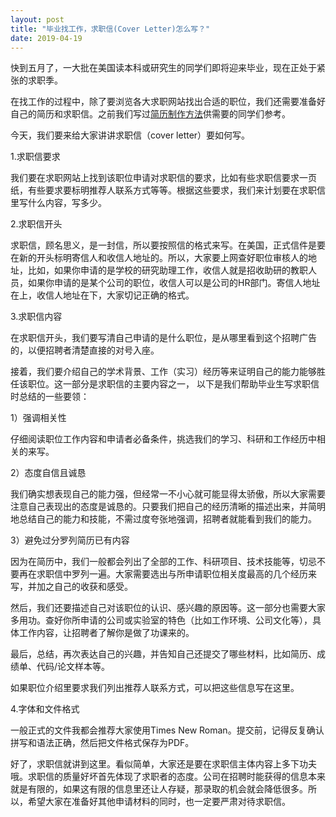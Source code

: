 ```yaml
---
layout: post
title: "毕业找工作，求职信(Cover Letter)怎么写？"
date: 2019-04-19
---
```


快到五月了，一大批在美国读本科或研究生的同学们即将迎来毕业，现在正处于紧张的求职季。

在找工作的过程中，除了要浏览各大求职网站找出合适的职位，我们还需要准备好自己的简历和求职信。之前我们写过[简历制作方法](http://www.tessay.org/blog/2017/09/12/resume)供需要的同学们参考。

今天，我们要来给大家讲讲求职信（cover letter）要如何写。

1.求职信要求

我们要在求职网站上找到该职位申请对求职信的要求，比如有些求职信要求一页纸，有些要求要标明推荐人联系方式等等。根据这些要求，我们来计划要在求职信里写什么内容，写多少。

2.求职信开头

求职信，顾名思义，是一封信，所以要按照信的格式来写。在美国，正式信件是要在新的开头标明寄信人和收信人地址的。所以，大家要上网查好职位审核人的地址，比如，如果你申请的是学校的研究助理工作，收信人就是招收助研的教职人员，如果你申请的是某个公司的职位，收信人可以是公司的HR部门。寄信人地址在上，收信人地址在下，大家切记正确的格式。

3.求职信内容

在求职信开头，我们要写清自己申请的是什么职位，是从哪里看到这个招聘广告的，以便招聘者清楚直接的对号入座。

接着，我们要介绍自己的学术背景、工作（实习）经历等来证明自己的能力能够胜任该职位。这一部分是求职信的主要内容之一， 以下是我们帮助毕业生写求职信时总结的一些要领：

1）强调相关性

仔细阅读职位工作内容和申请者必备条件，挑选我们的学习、科研和工作经历中相关的来写。

2）态度自信且诚恳

我们确实想表现自己的能力强，但经常一不小心就可能显得太骄傲，所以大家需要注意自己表现出的态度是诚恳的。只要我们把自己的经历清晰的描述出来，并简明地总结自己的能力和技能，不需过度夸张地强调，招聘者就能看到我们的能力。

3）避免过分罗列简历已有内容

因为在简历中，我们一般都会列出了全部的工作、科研项目、技术技能等，切忌不要再在求职信中罗列一遍。大家需要选出与所申请职位相关度最高的几个经历来写，并加之自己的收获和感受。

然后，我们还要描述自己对该职位的认识、感兴趣的原因等。这一部分也需要大家多用功。查好你所申请的公司或实验室的特色（比如工作环境、公司文化等），具体工作内容，让招聘者了解你是做了功课来的。

最后，总结，再次表达自己的兴趣，并告知自己还提交了哪些材料，比如简历、成绩单、代码/论文样本等。

如果职位介绍里要求我们列出推荐人联系方式，可以把这些信息写在这里。

4.字体和文件格式

一般正式的文件我都会推荐大家使用Times New Roman。提交前，记得反复确认拼写和语法正确，然后把文件格式保存为PDF。

好了，求职信就讲到这里。看似简单，大家还是要在求职信主体内容上多下功夫哦。求职信的质量好坏首先体现了求职者的态度。公司在招聘时能获得的信息本来就是有限的，如果这有限的信息里还让人存疑，那录取的机会就会降低很多。所以，希望大家在准备好其他申请材料的同时，也一定要严肃对待求职信。
